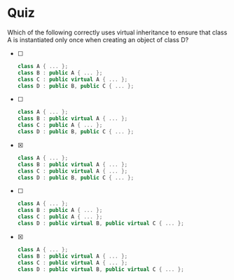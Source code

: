 # Quiz

Which of the following correctly uses virtual inheritance to ensure that class A is instantiated only once when creating an object of class D?

- [ ] 
    ```cpp
    class A { ... };
    class B : public A { ... };
    class C : public virtual A { ... };
    class D : public B, public C { ... };
    ```

- [ ] 
    ```cpp
    class A { ... };
    class B : public virtual A { ... };
    class C : public A { ... };
    class D : public B, public C { ... };
    ```

- [x] 
    ```cpp
    class A { ... };
    class B : public virtual A { ... };
    class C : public virtual A { ... };
    class D : public B, public C { ... };
    ```

- [ ] 
    ```cpp
    class A { ... };
    class B : public A { ... };
    class C : public A { ... };
    class D : public virtual B, public virtual C { ... };
    ```

- [x] 
    ```cpp
    class A { ... };
    class B : public virtual A { ... };
    class C : public virtual A { ... };
    class D : public virtual B, public virtual C { ... };
    ```
